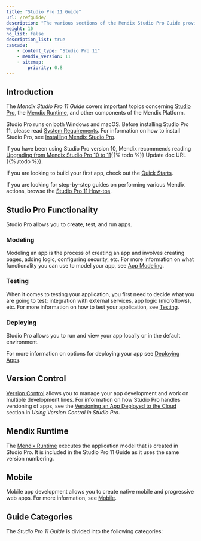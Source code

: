 ```yaml
---
title: "Studio Pro 11 Guide"
url: /refguide/
description: "The various sections of the Mendix Studio Pro Guide provide details on the features and functionality of the Mendix Platform."
weight: 10
no_list: false
description_list: true
cascade:
    - content_type: "Studio Pro 11"
    - mendix_version: 11
    - sitemap:
        priority: 0.8
---
```


## Introduction

The *Mendix Studio Pro 11 Guide* covers important topics concerning [Studio Pro](/refguide/modeling/), the [Mendix Runtime](/refguide/runtime/), and other components of the Mendix Platform.

Studio Pro runs on both Windows and macOS. Before installing Studio Pro 11, please read [System Requirements](/refguide/system-requirements/). For information on how to install Studio Pro, see [Installing Mendix Studio Pro](/refguide/install/).

If you have been using Studio Pro version 10, Mendix recommends reading [Upgrading from Mendix Studio Pro 10 to 11](/refguide/upgrading-from-9-to-10/){{% todo %}} Update doc URL {{% /todo %}}.

If you are looking to build your first app, check out the [Quick Starts](/quickstarts/).

If you are looking for step-by-step guides on performing various Mendix actions, browse the [Studio Pro 11 How-tos](/howto/).

## Studio Pro Functionality

Studio Pro allows you to create, test, and run apps. 

### Modeling 

Modeling an app is the process of creating an app and involves creating pages, adding logic, configuring security, etc. For more information on what functionality you can use to model your app, see [App Modeling](/refguide/modeling/).  

### Testing 

When it comes to testing your application, you first need to decide what you are going to test: integration with external services, app logic (microflows), etc. For more information on how to test your application, see [Testing](/howto/testing/). 

### Deploying 

Studio Pro allows you to run and view your app locally or in the default environment.

For more information on options for deploying your app see [Deploying Apps](/deployment/).

## Version Control

[Version Control](/refguide/version-control/) allows you to manage your app development and work on multiple development lines. For information on how Studio Pro handles versioning of apps, see the [Versioning an App Deployed to the Cloud](/refguide/using-version-control-in-studio-pro/#versioning-app) section in *Using Version Control in Studio Pro*. 

## Mendix Runtime

The [Mendix Runtime](/refguide/runtime/) executes the application model that is created in Studio Pro. It is included in the Studio Pro 11 Guide as it uses the same version numbering. 

## Mobile

Mobile app development allows you to create native mobile and progressive web apps. For more information, see [Mobile](/refguide/mobile/). 

## Guide Categories

The *Studio Pro 11 Guide* is divided into the following categories:
